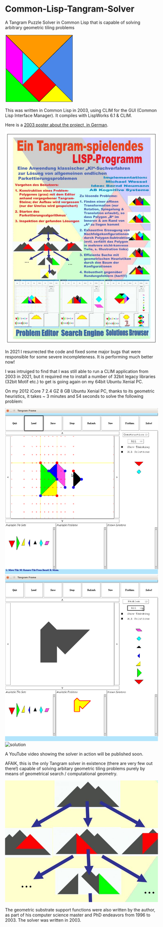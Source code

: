 # Common-Lisp-Tangram-Solver
A Tangram Puzzle Solver in Common Lisp that is capable of solving arbitrary geometric tiling problems

![tiles](pics/tiles.png)

This was written in Common Lisp in 2003, using CLIM for the GUI
(Common Lisp Interface Manager). It compiles with LispWorks 6.1 &
CLIM.

Here is a [2003 poster about the project, in German](tangram-poster.pdf). 

![poster](pics/poster.jpg)

In 2021 I resurrected the code and fixed some major bugs that were
responsible for some severe incompleteness. It is performing much
better now!

I was intruiged to find that I was still able to run a CLIM
application from 2003 in 2021, but it required me to install a number
of 32bit legacy libraries (32bit Motif etc.) to get is going again on
my 64bit Ubuntu Xenial PC.

On my 2012 iCore 7 2.4 GZ 8 GB Ubuntu Xenial PC, thanks to its
geometric heuristics, it takes ~ 3 minutes and 54 seconds to solve the
following problem:

![editor1](pics/editor1.png)
![editor2](pics/editor2.png)
![solution](pics/solution.png)

A YouTube video showing the solver in action will be published soon.

AFAIK, this is the only Tangram solver in existence (there are very
few out there!) capable of solving arbitary geometric tiling problems
purely by means of geometrical search / computational geometry. 

![search](pics/search.jpg)

The geometric substrate support functions were also written by the
author, as part of his computer science master and PhD endeavors from
1996 to 2003. The solver was written in 2003. 



